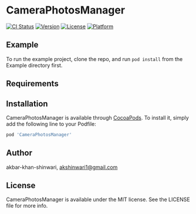 # CameraPhotosManager

[![CI Status](https://img.shields.io/travis/akbar-khan-shinwari/CameraPhotosManager.svg?style=flat)](https://travis-ci.org/akbar-khan-shinwari/CameraPhotosManager)
[![Version](https://img.shields.io/cocoapods/v/CameraPhotosManager.svg?style=flat)](https://cocoapods.org/pods/CameraPhotosManager)
[![License](https://img.shields.io/cocoapods/l/CameraPhotosManager.svg?style=flat)](https://cocoapods.org/pods/CameraPhotosManager)
[![Platform](https://img.shields.io/cocoapods/p/CameraPhotosManager.svg?style=flat)](https://cocoapods.org/pods/CameraPhotosManager)

## Example

To run the example project, clone the repo, and run `pod install` from the Example directory first.

## Requirements

## Installation

CameraPhotosManager is available through [CocoaPods](https://cocoapods.org). To install
it, simply add the following line to your Podfile:

```ruby
pod 'CameraPhotosManager'
```

## Author

akbar-khan-shinwari, akshinwari1@gmail.com

## License

CameraPhotosManager is available under the MIT license. See the LICENSE file for more info.
